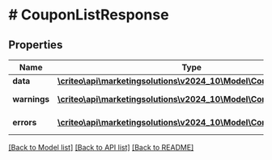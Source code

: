 # # CouponListResponse

## Properties

Name | Type | Description | Notes
------------ | ------------- | ------------- | -------------
**data** | [**\criteo\api\marketingsolutions\v2024_10\Model\CouponResource[]**](CouponResource.md) |  | [optional]
**warnings** | [**\criteo\api\marketingsolutions\v2024_10\Model\CommonProblem[]**](CommonProblem.md) |  | [optional] [readonly]
**errors** | [**\criteo\api\marketingsolutions\v2024_10\Model\CommonProblem[]**](CommonProblem.md) |  | [optional] [readonly]

[[Back to Model list]](../../README.md#models) [[Back to API list]](../../README.md#endpoints) [[Back to README]](../../README.md)
